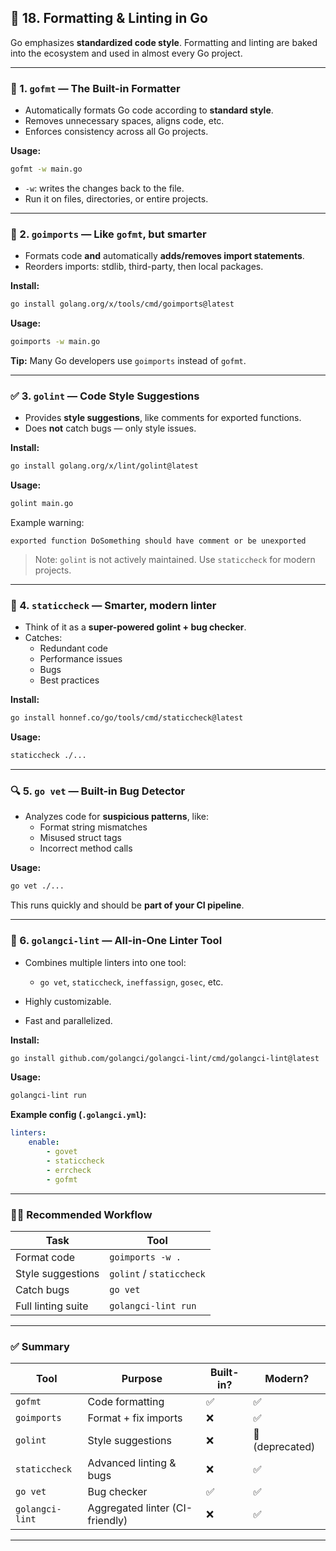 ## 🧹 18. Formatting & Linting in Go

Go emphasizes **standardized code style**. Formatting and linting are baked into the ecosystem and used in almost every Go project.

---

### 🔧 1. `gofmt` — The Built-in Formatter

- Automatically formats Go code according to **standard style**.
- Removes unnecessary spaces, aligns code, etc.
- Enforces consistency across all Go projects.

**Usage:**

```bash
gofmt -w main.go
```

- `-w`: writes the changes back to the file.
- Run it on files, directories, or entire projects.

---

### 🔄 2. `goimports` — Like `gofmt`, but smarter

- Formats code **and** automatically **adds/removes import statements**.
- Reorders imports: stdlib, third-party, then local packages.

**Install:**

```bash
go install golang.org/x/tools/cmd/goimports@latest
```

**Usage:**

```bash
goimports -w main.go
```

**Tip:** Many Go developers use `goimports` instead of `gofmt`.

---

### ✅ 3. `golint` — Code Style Suggestions

- Provides **style suggestions**, like comments for exported functions.
- Does **not** catch bugs — only style issues.

**Install:**

```bash
go install golang.org/x/lint/golint@latest
```

**Usage:**

```bash
golint main.go
```

Example warning:

```
exported function DoSomething should have comment or be unexported
```

> Note: `golint` is not actively maintained. Use `staticcheck` for modern projects.

---

### 🧠 4. `staticcheck` — Smarter, modern linter

- Think of it as a **super-powered golint + bug checker**.
- Catches:
    - Redundant code
    - Performance issues
    - Bugs
    - Best practices

**Install:**

```bash
go install honnef.co/go/tools/cmd/staticcheck@latest
```

**Usage:**

```bash
staticcheck ./...
```

---

### 🔍 5. `go vet` — Built-in Bug Detector

- Analyzes code for **suspicious patterns**, like:
    - Format string mismatches
    - Misused struct tags
    - Incorrect method calls

**Usage:**

```bash
go vet ./...
```

This runs quickly and should be **part of your CI pipeline**.

---

### 🧰 6. `golangci-lint` — All-in-One Linter Tool

- Combines multiple linters into one tool:
    - `go vet`, `staticcheck`, `ineffassign`, `gosec`, etc.

- Highly customizable.
- Fast and parallelized.

**Install:**

```bash
go install github.com/golangci/golangci-lint/cmd/golangci-lint@latest
```

**Usage:**

```bash
golangci-lint run
```

**Example config (`.golangci.yml`):**

```yaml
linters:
    enable:
        - govet
        - staticcheck
        - errcheck
        - gofmt
```

---

### 🧑‍💻 Recommended Workflow

| Task               | Tool                     |
| ------------------ | ------------------------ |
| Format code        | `goimports -w .`         |
| Style suggestions  | `golint` / `staticcheck` |
| Catch bugs         | `go vet`                 |
| Full linting suite | `golangci-lint run`      |

---

### ✅ Summary

| Tool            | Purpose                         | Built-in? | Modern?         |
| --------------- | ------------------------------- | --------- | --------------- |
| `gofmt`         | Code formatting                 | ✅        | ✅              |
| `goimports`     | Format + fix imports            | ❌        | ✅              |
| `golint`        | Style suggestions               | ❌        | 🚫 (deprecated) |
| `staticcheck`   | Advanced linting & bugs         | ❌        | ✅              |
| `go vet`        | Bug checker                     | ✅        | ✅              |
| `golangci-lint` | Aggregated linter (CI-friendly) | ❌        | ✅              |

---
